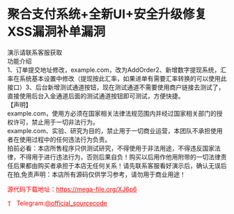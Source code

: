 # 聚合支付系统+全新UI+安全升级修复XSS漏洞补单漏洞

演示请联系客服获取<br>功能介绍<br>1、订单提交地址修改，example.com，改为AddOrder2、新增数字提现系统，汇率在系统基本设置中修改（提现按此汇率，如果进单有需要汇率转换的可以使用此接口）3、后台新增测试通道按钮，现在测试通道不需要使用商户链接去测试了，直接使用后台入金通道后面的测试通道按钮即可测试，方便快捷。<br>【声明】<br>example.com，使用方必须在国家相关法律法规范围内并经过国家相关部门的授权许可，禁止用于一切非法行为。<br>example.com、实验、研究为目的，禁止用于一切商业运营，本团队不承担使用者在使用过程中的任何违法行为负责。<br>拍前必看：本店所售程序只供测试研究，不得使用于非法用途，不得违反国家法律，不得用于进行违法行为，否则后果自负！购买以后用作他用附带的一切法律责任后果都由购买者承担于本店无任何关系！请先联系客服看好演示后，确认无误后在拍,免责声明：本店所有源码仅供学习参考，请勿用于商业用途！<br>


<p style="color: red;">源代码下载地址：<a href="https://mega-file.org/XJ6p6" style="color: red;">https://mega-file.org/XJ6p6</a></p><p style="color: red;"><img src="https://cdn-icons-png.flaticon.com/512/2111/2111646.png" alt="Telegram Icon" style="width: 16px; vertical-align: middle; margin-right: 5px;">Telegram:<a href="https://t.me/official_sourcecode" style="color: red;">@official_sourcecode</a></p>